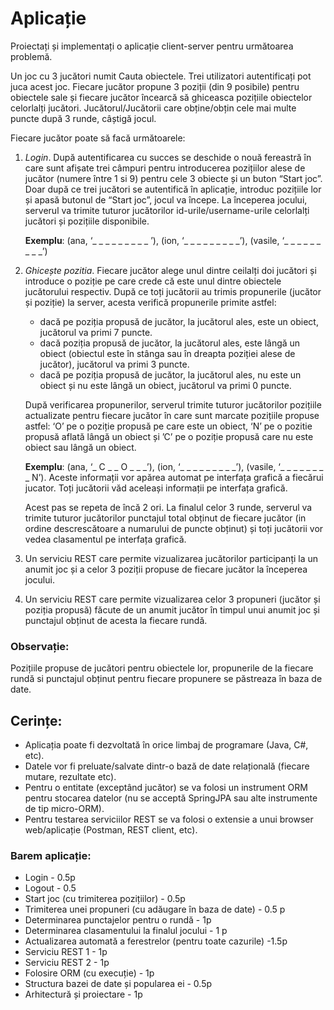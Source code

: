 # Aplicație

Proiectați și implementați o aplicație client-server pentru următoarea problemă.

Un joc cu 3 jucători numit Cauta obiectele. Trei utilizatori autentificați pot juca acest joc. Fiecare jucător propune 3 poziții (din 9 posibile) pentru obiectele sale și fiecare jucător încearcă să ghiceasca pozițiile obiectelor celorlalți jucători. Jucătorul/Jucătorii care obține/obțin cele mai multe puncte după 3 runde, câștigă jocul.

Fiecare jucător poate să facă următoarele:

1. _Login_. După autentificarea cu succes se deschide o nouă fereastră în care sunt afișate trei câmpuri pentru introducerea pozițiilor alese de jucător (numere între 1 si 9) pentru cele 3 obiecte și un buton “Start joc”. Doar după ce trei jucători se autentifică în aplicație, introduc pozițiile lor și apasă butonul de “Start joc”, jocul va începe. La începerea jocului, serverul va trimite tuturor jucătorilor id-urile/username-urile celorlalți jucători și pozițiile disponibile.

   **Exemplu**: (ana, ‘\_ \_ \_ \_ \_ \_ \_ \_ \_ ’), (ion, ‘\_ \_ \_ \_ \_ \_ \_ \_ \_’), (vasile, ‘\_ \_ \_ \_ \_ \_ \_ \_ \_’)

2. _Ghicește pozitia_. Fiecare jucător alege unul dintre ceilalți doi jucători și introduce o poziție pe care crede că este unul dintre obiectele jucătorului respectiv. După ce toți jucătorii au trimis propunerile (jucător și poziție) la server, acesta verifică propunerile primite astfel:

   - dacă pe poziția propusă de jucător, la jucătorul ales, este un obiect, jucătorul va primi 7 puncte.
   - dacă poziția propusă de jucător, la jucătorul ales, este lângă un obiect (obiectul este în stânga sau în dreapta poziției alese de jucător), jucătorul va primi 3 puncte.
   - dacă pe poziția propusă de jucător, la jucătorul ales, nu este un obiect și nu este lângă un obiect, jucătorul va primi 0 puncte.

   După verificarea propunerilor, serverul trimite tuturor jucătorilor pozițiile actualizate pentru fiecare jucător în care sunt marcate pozițiile propuse astfel: ‘O’ pe o poziție propusă pe care este un obiect, ‘N’ pe o pozitie propusă aflată lângă un obiect și ’C’ pe o poziție propusă care nu este obiect sau lângă un obiect.

   **Exemplu**: (ana, ‘\_ C \_ \_ O \_ \_ \_’), (ion, ‘\_ \_ \_ \_ \_ \_ \_ \_ \_’), (vasile, ‘\_ \_ \_ \_ \_ \_ \_ \_ N’). Aceste informații vor apărea automat pe interfața grafică a fiecărui jucator. Toți jucătorii văd aceleași informații pe interfața grafică.

   Acest pas se repeta de încă 2 ori. La finalul celor 3 runde, serverul va trimite tuturor jucătorilor punctajul total obținut de fiecare jucător (in ordine descrescătoare a numarului de puncte obținut) și toți jucătorii vor vedea clasamentul pe interfața grafică.

3. Un serviciu REST care permite vizualizarea jucătorilor participanți la un anumit joc și a celor 3 poziții propuse de fiecare jucător la începerea jocului.
4. Un serviciu REST care permite vizualizarea celor 3 propuneri (jucător și poziția propusă) făcute de un anumit jucător în timpul unui anumit joc și punctajul obținut de acesta la fiecare rundă.

### Observație:

Pozițiile propuse de jucători pentru obiectele lor, propunerile de la fiecare rundă si punctajul obținut pentru fiecare propunere se păstreaza în baza de date.

## Cerințe:

- Aplicația poate fi dezvoltată în orice limbaj de programare (Java, C#, etc).
- Datele vor fi preluate/salvate dintr-o bază de date relațională (fiecare mutare, rezultate etc).
- Pentru o entitate (exceptând jucător) se va folosi un instrument ORM pentru stocarea datelor (nu se acceptă SpringJPA sau alte instrumente de tip micro-ORM).
- Pentru testarea serviciilor REST se va folosi o extensie a unui browser web/aplicație (Postman, REST client, etc).

### Barem aplicație:

- Login - 0.5p
- Logout - 0.5
- Start joc (cu trimiterea pozițiilor) - 0.5p
- Trimiterea unei propuneri (cu adăugare în baza de date) - 0.5 p
- Determinarea punctajelor pentru o rundă - 1p
- Determinarea clasamentului la finalul jocului - 1 p
- Actualizarea automată a ferestrelor (pentru toate cazurile) -1.5p
- Serviciu REST 1 - 1p
- Serviciu REST 2 - 1p
- Folosire ORM (cu execuție) - 1p
- Structura bazei de date și popularea ei - 0.5p
- Arhitectură și proiectare - 1p
